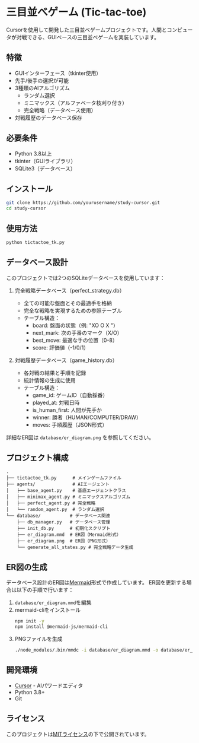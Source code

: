 # 三目並べゲーム (Tic-tac-toe)

Cursorを使用して開発した三目並べゲームプロジェクトです。人間とコンピュータが対戦できる、GUIベースの三目並べゲームを実装しています。

## 特徴

- GUIインターフェース（tkinter使用）
- 先手/後手の選択が可能
- 3種類のAIアルゴリズム
  - ランダム選択
  - ミニマックス（アルファベータ枝刈り付き）
  - 完全戦略（データベース使用）
- 対戦履歴のデータベース保存

## 必要条件

- Python 3.8以上
- tkinter（GUIライブラリ）
- SQLite3（データベース）

## インストール

```bash
git clone https://github.com/yourusername/study-cursor.git
cd study-cursor
```

## 使用方法

```bash
python tictactoe_tk.py
```

## データベース設計

このプロジェクトでは2つのSQLiteデータベースを使用しています：

1. 完全戦略データベース（perfect_strategy.db）
   - 全ての可能な盤面とその最適手を格納
   - 完全な戦略を実現するための参照テーブル
   - テーブル構造：
     - board: 盤面の状態（例: "XO  O X  "）
     - next_mark: 次の手番のマーク（X/O）
     - best_move: 最適な手の位置（0-8）
     - score: 評価値（-1/0/1）

2. 対戦履歴データベース（game_history.db）
   - 各対戦の結果と手順を記録
   - 統計情報の生成に使用
   - テーブル構造：
     - game_id: ゲームID（自動採番）
     - played_at: 対戦日時
     - is_human_first: 人間が先手か
     - winner: 勝者（HUMAN/COMPUTER/DRAW）
     - moves: 手順履歴（JSON形式）

詳細なER図は `database/er_diagram.png` を参照してください。

## プロジェクト構成

```
.
├── tictactoe_tk.py      # メインゲームファイル
├── agents/              # AIエージェント
│   ├── base_agent.py    # 基底エージェントクラス
│   ├── minimax_agent.py # ミニマックスアルゴリズム
│   ├── perfect_agent.py # 完全戦略
│   └── random_agent.py  # ランダム選択
└── database/           # データベース関連
    ├── db_manager.py   # データベース管理
    ├── init_db.py      # 初期化スクリプト
    ├── er_diagram.mmd  # ER図（Mermaid形式）
    ├── er_diagram.png  # ER図（PNG形式）
    └── generate_all_states.py # 完全戦略データ生成
```

## ER図の生成

データベース設計のER図は[Mermaid](https://mermaid.js.org/)形式で作成しています。
ER図を更新する場合は以下の手順で行います：

1. `database/er_diagram.mmd`を編集
2. mermaid-cliをインストール
   ```bash
   npm init -y
   npm install @mermaid-js/mermaid-cli
   ```
3. PNGファイルを生成
   ```bash
   ./node_modules/.bin/mmdc -i database/er_diagram.mmd -o database/er_diagram.png -c database/config.json -b transparent -w 1200 -H 800
   ```

## 開発環境

- [Cursor](https://cursor.sh/) - AIパワードエディタ
- Python 3.8+
- Git

## ライセンス

このプロジェクトは[MITライセンス](LICENSE)の下で公開されています。
